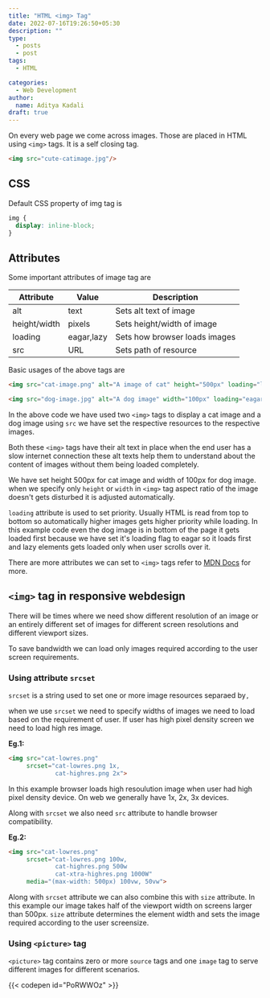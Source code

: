 ```yaml
---
title: "HTML <img> Tag"
date: 2022-07-16T19:26:50+05:30
description: ""
type:
  - posts
  - post
tags:
  - HTML

categories:
  - Web Development
author:
  name: Aditya Kadali
draft: true
---
```


On every web page we come across images. Those are placed in HTML using `<img>` tags.
It is a self closing tag.

```HTML
<img src="cute-catimage.jpg"/>
```

## CSS

Default CSS property of img tag is

```CSS
img {
  display: inline-block;
}
```

## Attributes

Some important attributes of image tag are

| Attribute    | Value      | Description                   |
| ------------ | ---------- | ----------------------------- |
| alt          | text       | Sets alt text of image        |
| height/width | pixels     | Sets height/width of image    |
| loading      | eagar,lazy | Sets how browser loads images |
| src          | URL        | Sets path of resource         |

Basic usages of the above tags are

```HTML
<img src="cat-image.png" alt="A image of cat" height="500px" loading="lazy">

<img src="dog-image.jpg" alt="A dog image" width="100px" loading="eagar" >
```

In the above code we have used two `<img>` tags to display a cat image and a dog image using `src` we have set the respective resources to the respective images.

Both these `<img>` tags have their alt text in place when the end user has a slow internet connection these alt texts help them to understand about the content of images without them being loaded completely.

We have set height 500px for cat image and width of 100px for dog image. when we specify only `height` or `width` in `<img>` tag aspect ratio of the image doesn't gets disturbed it is adjusted automatically.

`loading` attribute is used to set priority. Usually HTML is read from top to bottom so automatically higher images gets higher priority while loading. In this example code even the dog image is in bottom of the page it gets loaded first because we have set it's loading flag to eagar so it loads first and lazy elements gets loaded only when user scrolls over it.

There are more attributes we can set to `<img>` tags refer to [MDN Docs](https://developer.mozilla.org/en-US/docs/Web/HTML/Element/Img) for more.

## `<img>` tag in responsive webdesign

There will be times where we need show different resolution of an image or an entirely different set of images for different screen resolutions and different viewport sizes.

To save bandwidth we can load only images required according to the user screen requirements.

### Using attribute `srcset`

`srcset` is a string used to set one or more image resources separaed by`,`

when we use `srcset` we need to specify widths of images we need to load based on the requirement of user. If user has high pixel density screen we need to load high res image.

**Eg.1:**

```HTML
<img src="cat-lowres.png"
     srcset="cat-lowres.png 1x,
             cat-highres.png 2x">
```

In this example browser loads high resoulution image when user had high pixel density device. On web we generally have 1x, 2x, 3x devices.

Along with `srcset` we also need `src` attribute to handle browser compatibility.

**Eg.2:**

```HTML
<img src="cat-lowres.png"
     srcset="cat-lowres.png 100w,
             cat-highres.png 500w
             cat-xtra-highres.png 1000W"
     media="(max-width: 500px) 100vw, 50vw">
```

Along with `srcset` attribute we can also combine this with `size` attribute. In this example our image takes half of the viewport width on screens larger than 500px. `size` attribute determines the element width and sets the image required according to the user screensize.

### Using `<picture>` tag

`<picture>` tag contains zero or more `source` tags and one `image` tag to serve different images for different scenarios.

{{< codepen id="PoRWWOz" >}}
